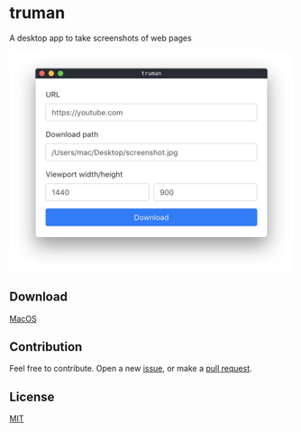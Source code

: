 # truman

A desktop app to take screenshots of web pages

<img src="preview.jpg" alt="truman preview" width="612" />

## Download

[MacOS](/releases/latest)

## Contribution

Feel free to contribute. Open a new [issue](https://github.com/ozgrozer/truman/issues), or make a [pull request](https://github.com/ozgrozer/truman/pulls).

## License

[MIT](license)

